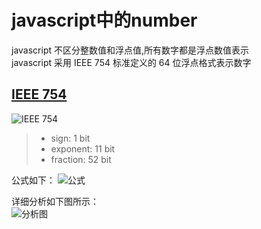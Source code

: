 # javascript中的number

javascript 不区分整数值和浮点值,所有数字都是浮点数值表示  
javascript 采用 IEEE 754 标准定义的 64 位浮点格式表示数字

## [IEEE 754](https://en.wikipedia.org/wiki/Double-precision_floating-point_format)

![IEEE 754](https://upload.wikimedia.org/wikipedia/commons/a/a9/IEEE_754_Double_Floating_Point_Format.svg)

> - sign: 1 bit
> - exponent: 11 bit
> - fraction: 52 bit

公式如下：
![公式](https://wikimedia.org/api/rest_v1/media/math/render/svg/61345d47f069d645947b9c0ab676c75551f1b188)

详细分析如下图所示：  
![分析图](https://devnoimg.meiyezhushou.com/images/1.jpg)
